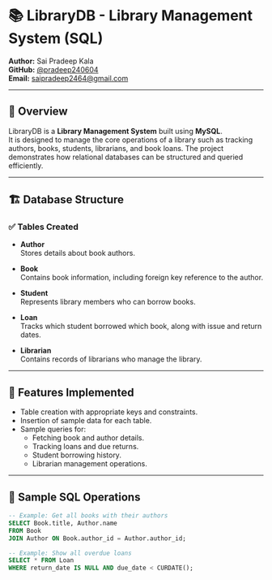 # 📚 LibraryDB - Library Management System (SQL)

**Author:** Sai Pradeep Kala  
**GitHub:** [@pradeep240604](https://github.com/pradeep240604)  
**Email:** saipradeep2464@gmail.com  

---

## 📌 Overview

LibraryDB is a **Library Management System** built using **MySQL**.  
It is designed to manage the core operations of a library such as tracking authors, books, students, librarians, and book loans. The project demonstrates how relational databases can be structured and queried efficiently.

---

## 🏗️ Database Structure

### ✅ Tables Created

- **Author**  
  Stores details about book authors.

- **Book**  
  Contains book information, including foreign key reference to the author.

- **Student**  
  Represents library members who can borrow books.

- **Loan**  
  Tracks which student borrowed which book, along with issue and return dates.

- **Librarian**  
  Contains records of librarians who manage the library.

---

## 💾 Features Implemented

- Table creation with appropriate keys and constraints.
- Insertion of sample data for each table.
- Sample queries for:
  - Fetching book and author details.
  - Tracking loans and due returns.
  - Student borrowing history.
  - Librarian management operations.

---

## 🧪 Sample SQL Operations

```sql
-- Example: Get all books with their authors
SELECT Book.title, Author.name 
FROM Book 
JOIN Author ON Book.author_id = Author.author_id;

-- Example: Show all overdue loans
SELECT * FROM Loan 
WHERE return_date IS NULL AND due_date < CURDATE();
```

